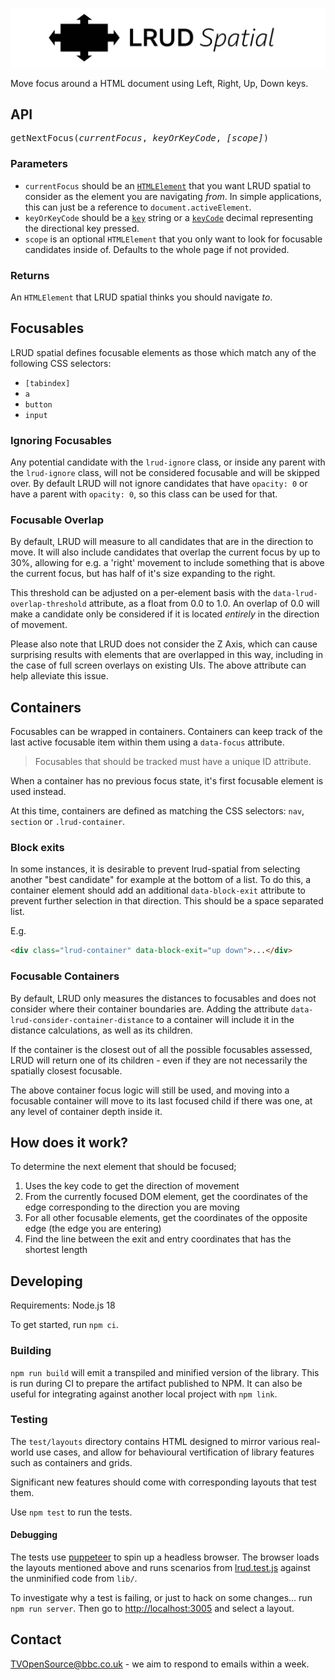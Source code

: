 <p align="center">
  <img src="https://github.com/bbc/lrud-spatial/blob/master/.github/lrud.svg?raw=true" alt="LRUD spatial"/>
</p>

Move focus around a HTML document using Left, Right, Up, Down keys.

## API

<pre>
getNextFocus(<i>currentFocus</i>, <i>keyOrKeyCode</i>, <i>[scope]</i>)
</pre>

### Parameters

- `currentFocus` should be an
  [`HTMLElement`](https://developer.mozilla.org/en-US/docs/Web/API/HTMLElement)
  that you want LRUD spatial to consider as the element you are navigating _from_.
  In simple applications, this can just be a reference to `document.activeElement`.
- `keyOrKeyCode` should be a
  [`key`](https://developer.mozilla.org/en-US/docs/Web/API/KeyboardEvent/key) string or
  a [`keyCode`](https://developer.mozilla.org/en-US/docs/Web/API/KeyboardEvent/keyCode)
  decimal representing the directional key pressed.
- `scope` is an optional `HTMLElement` that you only want to look for focusable candidates inside of. Defaults to the whole page if not provided.

### Returns

An `HTMLElement` that LRUD spatial thinks you should
navigate _to_.

## Focusables

LRUD spatial defines focusable elements as those which match any of the
following CSS selectors:

- `[tabindex]`
- `a`
- `button`
- `input`

### Ignoring Focusables

Any potential candidate with the `lrud-ignore` class, or inside any parent with the `lrud-ignore` class, will not be considered focusable and will be skipped over. By default LRUD will not ignore candidates that have `opacity: 0` or have a parent with `opacity: 0`, so this class can be used for that.

### Focusable Overlap

By default, LRUD will measure to all candidates that are in the direction to move. It will also include candidates that overlap the current focus by up to 30%, allowing for e.g. a 'right' movement to include something that is above the current focus, but has half of it's size expanding to the right.

This threshold can be adjusted on a per-element basis with the `data-lrud-overlap-threshold` attribute, as a float from 0.0 to 1.0. An overlap of 0.0 will make a candidate only be considered if it is located _entirely_ in the direction of movement.

Please also note that LRUD does not consider the Z Axis, which can cause surprising results with elements that are overlapped in this way, including in the case of full screen overlays on existing UIs. The above attribute can help alleviate this issue.

## Containers

Focusables can be wrapped in containers. Containers can keep track of the last
active focusable item within them using a `data-focus` attribute.

> Focusables that should be tracked must have a unique ID attribute.

When a container has no previous focus state, it's first focusable element is
used instead.

At this time, containers are defined as matching the CSS selectors:
`nav`, `section` or `.lrud-container`.

### Block exits

In some instances, it is desirable to prevent lrud-spatial from selecting another
"best candidate" for example at the bottom of a list. To do this, a container element
should add an additional `data-block-exit` attribute to prevent further selection in
that direction. This should be a space separated list.

E.g.

```html
<div class="lrud-container" data-block-exit="up down">...</div>
```

### Focusable Containers

By default, LRUD only measures the distances to focusables and does not consider where their container boundaries are. Adding the attribute `data-lrud-consider-container-distance` to a container will include it in the distance calculations, as well as its children.

If the container is the closest out of all the possible focusables assessed, LRUD will return one of its children - even if they are not necessarily the spatially closest focusable.

The above container focus logic will still be used, and moving into a focusable container will move to its last focused child if there was one, at any level of container depth inside it.


## How does it work?

To determine the next element that should be focused;

1. Uses the key code to get the direction of movement
2. From the currently focused DOM element, get the coordinates of the edge
   corresponding to the direction you are moving
3. For all other focusable elements, get the coordinates of the opposite edge
   (the edge you are entering)
4. Find the line between the exit and entry coordinates that has the shortest
   length

## Developing

Requirements: Node.js 18

To get started, run `npm ci`.

### Building

`npm run build` will emit a transpiled and minified version of the library.
This is run during CI to prepare the artifact published to NPM. It can also be
useful for integrating against another local project with `npm link`.

### Testing

The `test/layouts` directory contains HTML designed to mirror various
real-world use cases, and allow for behavioural vertification of library
features such as containers and grids.

Significant new features should come with corresponding layouts that test them.

Use `npm test` to run the tests.

#### Debugging

The tests use [puppeteer](https://github.com/puppeteer/puppeteer) to spin up a
headless browser. The browser loads the layouts mentioned above and runs
scenarios from [lrud.test.js](./test/lrud.test.js) against the unminified
code from `lib/`.

To investigate why a test is failing, or just to hack on some changes... run
`npm run server`. Then go to [http://localhost:3005](http://localhost:3005) and
select a layout.

## Contact

[TVOpenSource@bbc.co.uk](mailto:TVOpenSource@bbc.co.uk) - we aim to respond to emails within a week.
